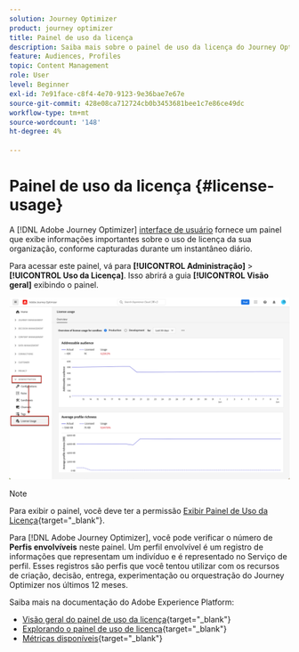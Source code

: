 ```yaml
---
solution: Journey Optimizer
product: journey optimizer
title: Painel de uso da licença
description: Saiba mais sobre o painel de uso da licença do Journey Optimizer
feature: Audiences, Profiles
topic: Content Management
role: User
level: Beginner
exl-id: 7e91face-c8f4-4e70-9123-9e36bae7e67e
source-git-commit: 428e08ca712724cb0b3453681bee1c7e86ce49dc
workflow-type: tm+mt
source-wordcount: '148'
ht-degree: 4%

---
```


# Painel de uso da licença {#license-usage}

A [!DNL Adobe Journey Optimizer] [interface de usuário](../start/user-interface.md) fornece um painel que exibe informações importantes sobre o uso de licença da sua organização, conforme capturadas durante um instantâneo diário.

Para acessar este painel, vá para **[!UICONTROL Administração]** > **[!UICONTROL Uso da Licença]**. Isso abrirá a guia **[!UICONTROL Visão geral]** exibindo o painel.

![](assets/license-usage-dashboard.png)

>[!NOTE]
>
>Para exibir o painel, você deve ter a permissão [Exibir Painel de Uso da Licença](https://experienceleague.adobe.com/docs/experience-platform/dashboards/permissions.html?lang=pt-BR#available-permissions){target="_blank"}.

Para [!DNL Adobe Journey Optimizer], você pode verificar o número de **Perfis envolvíveis** neste painel. Um perfil envolvível é um registro de informações que representam um indivíduo e é representado no Serviço de perfil. Esses registros são perfis que você tentou utilizar com os recursos de criação, decisão, entrega, experimentação ou orquestração do Journey Optimizer nos últimos 12 meses.

Saiba mais na documentação do Adobe Experience Platform:

* [Visão geral do painel de uso da licença](https://experienceleague.adobe.com/docs/experience-platform/dashboards/guides/license-usage.html?lang=pt-BR){target="_blank"}
* [Explorando o painel de uso de licença](https://experienceleague.adobe.com/docs/experience-platform/dashboards/guides/license-usage.html?lang=pt-BR#exploring-the-license-usage-dashboard){target="_blank"}
* [Métricas disponíveis](https://experienceleague.adobe.com/docs/experience-platform/dashboards/guides/license-usage.html?lang=pt-BR#available-metrics){target="_blank"}

